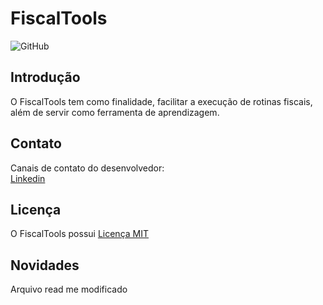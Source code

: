 # FiscalTools
![GitHub](https://img.shields.io/github/license/BrunoGFonseca/FiscalTools) 

## Introdução
O FiscalTools tem como finalidade, facilitar a execução de rotinas fiscais, além de servir como ferramenta de aprendizagem.

## Contato
Canais de contato do desenvolvedor: <br/>
[Linkedin](https://www.linkedin.com/in/brunogfonseca/)

## Licença 
O FiscalTools possui [Licença MIT](https://github.com/BrunoGFonseca/FiscalTools/blob/main/LICENSE)

## Novidades

Arquivo read me modificado
